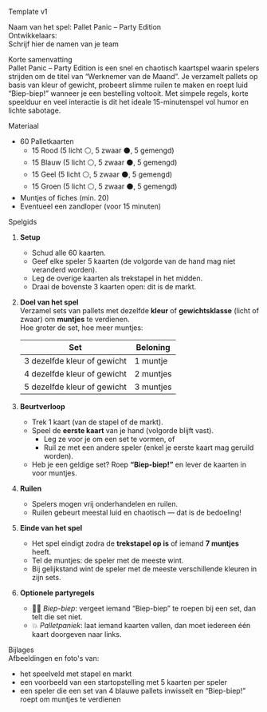 Template v1

Naam van het spel: Pallet Panic – Party Edition  
Ontwikkelaars:  
Schrijf hier de namen van je team  

Korte samenvatting  
Pallet Panic – Party Edition is een snel en chaotisch kaartspel waarin spelers strijden om de titel van “Werknemer van de Maand”. Je verzamelt pallets op basis van kleur of gewicht, probeert slimme ruilen te maken en roept luid “Biep-biep!” wanneer je een bestelling voltooit. Met simpele regels, korte speelduur en veel interactie is dit het ideale 15-minutenspel vol humor en lichte sabotage.

Materiaal  
- 60 Palletkaarten  
  - 15 Rood (5 licht ⚪, 5 zwaar ⚫, 5 gemengd)  
  - 15 Blauw (5 licht ⚪, 5 zwaar ⚫, 5 gemengd)  
  - 15 Geel (5 licht ⚪, 5 zwaar ⚫, 5 gemengd)  
  - 15 Groen (5 licht ⚪, 5 zwaar ⚫, 5 gemengd)  
- Muntjes of fiches (min. 20)  
- Eventueel een zandloper (voor 15 minuten)  

Spelgids  
1. **Setup**  
   - Schud alle 60 kaarten.  
   - Geef elke speler 5 kaarten (de volgorde van de hand mag niet veranderd worden).  
   - Leg de overige kaarten als trekstapel in het midden.  
   - Draai de bovenste 3 kaarten open: dit is de markt.  

2. **Doel van het spel**  
   Verzamel sets van pallets met dezelfde **kleur** of **gewichtsklasse** (licht of zwaar) om **muntjes** te verdienen.  
   Hoe groter de set, hoe meer muntjes:  

   | Set | Beloning |
   |------|-----------|
   | 3 dezelfde kleur of gewicht | 1 muntje |
   | 4 dezelfde kleur of gewicht | 2 muntjes |
   | 5 dezelfde kleur of gewicht | 3 muntjes |

3. **Beurtverloop**  
   - Trek 1 kaart (van de stapel of de markt).  
   - Speel de **eerste kaart** van je hand (volgorde blijft vast).  
     - Leg ze voor je om een set te vormen, of  
     - Ruil ze met een andere speler (enkel je eerste kaart mag geruild worden).  
   - Heb je een geldige set? Roep **“Biep-biep!”** en lever de kaarten in voor muntjes.  

4. **Ruilen**  
   - Spelers mogen vrij onderhandelen en ruilen.  
   - Ruilen gebeurt meestal luid en chaotisch — dat is de bedoeling!  

5. **Einde van het spel**  
   - Het spel eindigt zodra de **trekstapel op is** of iemand **7 muntjes** heeft.  
   - Tel de muntjes: de speler met de meeste wint.  
   - Bij gelijkstand wint de speler met de meeste verschillende kleuren in zijn sets.  

6. **Optionele partyregels**  
   - 🏃‍♂️ *Biep-biep*: vergeet iemand “Biep-biep” te roepen bij een set, dan telt die set niet.  
   - 💥 *Palletpaniek*: laat iemand kaarten vallen, dan moet iedereen één kaart doorgeven naar links.  

Bijlages  
Afbeeldingen en foto's van:  
- het speelveld met stapel en markt  
- een voorbeeld van een startopstelling met 5 kaarten per speler  
- een speler die een set van 4 blauwe pallets inwisselt en “Biep-biep!” roept om muntjes te verdienen  

